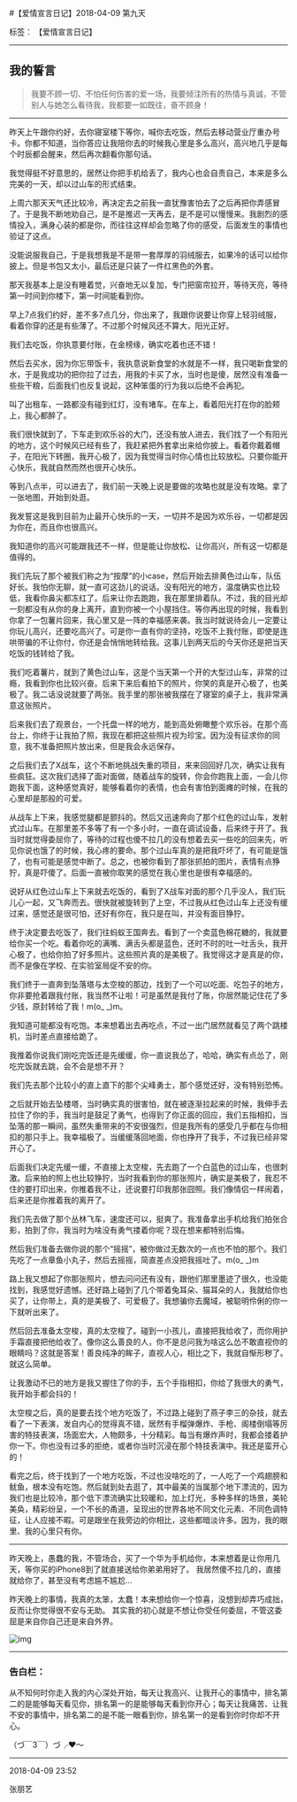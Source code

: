 ﻿#【爱情宣言日记】2018-04-09 第九天

标签： 【爱情宣言日记】

---

## 我的誓言


> 我要不顾一切、不怕任何伤害的爱一场，我要倾注所有的热情与真诚，不管别人与她怎么看待我，我都要一如既往，奋不顾身！


---

昨天上午跟你约好，去你寝室楼下等你，喊你去吃饭，然后去移动营业厅重办号卡。你都不知道，当你答应让我陪你去的时候我心里是多么高兴，高兴地几乎是每个时辰都会醒来，然后再次翻看你那句话。

我觉得挺不好意思的，居然让你把手机给丢了，我内心也会自责自己，本来是多么完美的一天，却以过山车的形式结束。

上周六那天天气还比较冷，再决定去之前我一直犹豫害怕去了之后再把你弄感冒了。于是我不断地劝自己，是不是推迟一天再去，是不是可以慢慢来。我剧烈的感情投入，满身心装的都是你，而往往这样却会忽略了你的感受，后面发生的事情也验证了这点。

没能说服我自己，于是我想我是不是带一套厚厚的羽绒服去，如果冷的话可以给你披上。但是书包又太小，最后还是只装了一件红黑色的外套。

那天我基本上是没有睡着觉，兴奋地无以复加，专门把窗帘拉开，等待天亮，等待第一时间到你楼下，第一时间能看到你。

早上7点我们约好，差不多7点几分，你出来了，我跟你说要让你穿上轻羽绒服，看着你穿的还是有些薄了。不过那个时候风还不算大，阳光正好。

我们去吃饭，你执意要付账，在金榜缘，确实吃着也还不错！

然后去买水，因为你忘带饭卡，我执意说新食堂的水就是不一样，我只喝新食堂的水，于是我成功的把你拉了过去，用我的卡买了水，当时也是傻，居然没有准备一些些干粮，后面我们也反复说起，这种笨蛋的行为我以后绝不会再犯。

叫了出租车，一路都没有碰到红灯，没有堵车。在车上，看着阳光打在你的脸颊上，我心都醉了。

我们很快就到了，下车走到欢乐谷的大门，还没有放人进去，我们找了一个有阳光的地方，这个时候风已经有些了，我赶紧把外套拿出来给你披上。看着你戴着帽子，在阳光下转圈，我开心极了，因为我觉得当时你心情也比较放松。只要你能开心快乐，我就自然而然也很开心快乐。

等到八点半，可以进去了，我们前一天晚上说是要做的攻略也就是没有攻略。拿了一张地图，开始到处逛。

我发誓这是我到目前为止最开心快乐的一天，一切并不是因为欢乐谷，一切都是因为你在，而且你也很高兴。

我知道你的高兴可能跟我还不一样，但是能让你放松、让你高兴，所有这一切都是值得的。

我们先玩了那个被我们称之为“按摩”的小case，然后开始去排黄色过山车，队伍好长。我怕你无聊，就一直可这劲儿的说话。没有阳光的地方，温度确实也比较低，我看你鼻尖都冻红了。后来让你去跑跑，我在那里排着队。不过，我的目光却一刻都没有从你的身上离开，直到你被一个小屋挡住。等你再出现的时候，我看到你拿了一包薯片回来，我心里又是一阵的幸福感来袭。我当时就说待会儿一定要让你玩儿高兴，还要吃高兴了。可是你一直有你的坚持，吃饭不上我付账，即使是连哄带骗的不让你付，你还是会悄悄地转给我。这事儿到两天后的今天你还是把当天吃饭的钱转给了我。

我们吃着薯片，就到了黄色过山车，这是个当天第一个开的大型过山车，非常的过瘾，我看到你也比较兴奋。后来下来后看拍下的照片，你笑的真是开心极了，也美极了。我二话没说就要了两张。我手里的那张被我摆在了寝室的桌子上，我非常满意这张照片。

后来我们去了观景台，一个托盘一样的地方，能到高处俯瞰整个欢乐谷。在那个高台上，你终于让我拍了照，我现在都把这些照片视为珍宝。因为没有征求你的同意，我不准备把照片放出来，但是我会永远保存。

之后我们去了X战车，这个不断地挑战失重的项目，来来回回好几次，确实让我有些疯狂。这次我们选择了面对面做，随着战车的旋转，你会你跑我上面，一会儿你跑我下面，这种感觉真好，能够看着你的表情，也会有害怕到面瘫的时候，在我的心里却是那般的可爱。

从战车上下来，我感觉腿都是颤抖的。然后又迅速奔向了那个红色的过山车，发射式过山车。在那里差不多等了有一个多小时，一直在调试设备，后来终于开了。我当时就觉得委屈你了，等待的过程也傻不拉几的没有想着去买一些吃的回来先，听见你说也饿了的时候，我心疼的要命。那个过山车真的是把我吓坏了，有可能是饿了，也有可能是感觉中断了。总之，也被你看到了那张抓拍的图片，表情有点狰狞，真是吓傻了。后面一直被你取笑的感觉在我心里也是很有幸福感的。

说好从红色过山车上下来就去吃饭的，看到了X战车对面的那个几乎没人，我们玩儿心一起，又飞奔而去。很快就被旋转到了上空，不过我从红色过山车上还没有缓过来，感觉还是很可怕，还好有你在，我只是在叫，并没有面目狰狞。

终于决定要去吃饭了，我们往蚂蚁王国奔去。看到了一个卖蓝色棉花糖的，我就要给你买一个吃。看着你吃的满嘴、满舌头都是蓝色，还时不时的吐一吐舌头，我开心极了，也给你拍了好多照片。这些照片真的是美极了。我觉得这才是真是的你，而不是像在学校、在实验室局促不安的你。

我们终于一直奔到坠落塔与太空梭的那边，找到了一个可以吃面、吃包子的地方，你非要抢着跟我付账，我当然不让啦！可是虽然是我付了账，你居然能记住花了多少钱，原封转给了我！m(o_ _)m。

我知道可能都没有吃饱。本来想着出去再吃点，不过一出门居然就看见了两个跳楼机，当时差点直接给跪了。

我推着你说我们刚吃完饭还是先缓缓，你一直说我怂了，哈哈，确实有点怂了，刚吃完饭就去跳，会不会是想不开？

我们先去那个比较小的直上直下的那个尖峰勇士，那个感觉还好，没有特别恐怖。

之后就开始去坠楼塔，当时确实真的很害怕，就在被逐渐拉起来的时候，我伸手去拉住了你的手，我当时是鼓足了勇气，也得到了你正面的回应，我们五指相扣，当坠落的那一瞬间，虽然失重带来的不安很强烈，但是我所有的感受几乎都在与你相扣的那只手上。我幸福极了。当缓缓落回地面，你也挣开了我手，不过我已经非常开心了。

后面我们决定先缓一缓，不直接上太空梭，先去跑了一个白蓝色的过山车，也很刺激。后来拍的照上也比较狰狞，当时我看到你的那张照片，确实是美极了，我忍不住的要打印出来，你推着我不让，还说要打印我那张囧照。我们像情侣一样闹着，后来还是你推着我的离开了。

我们先去做了那个丛林飞车，速度还可以，挺爽了。我准备拿出手机给我们拍张合影，拍到了你，我当时为啥没有勇气搂着你呢？现在想来都特别后悔。

然后我们准备去做你说的那个“摇摇”，被你做过无数次的一点也不怕的那个。我们先吃了一点章鱼小丸子，然后去摇摇，简直差点没把我摇吐了。m(o_ _)m

路上我又想起了你那张照片，想去问问还有没有，跟他们那里墨迹了很久，也没能找到，我感觉好遗憾。还好路上碰到了几个带着兔耳朵、猫耳朵的人，我就给你也买了，让你带上，真的是美极了、可爱极了。我想骗你去魔域，被聪明伶俐的你一下就听出来了。

然后回去准备太空梭，真的太空梭了。碰到一小孩儿，直接把我给收了，而你用护手霜直接把他给收了。像你这么善良的人，你不是总问我为啥这么怂不敢直视你的眼睛吗？这就是答案！善良纯净的眸子，直视人心，相比之下，我就自惭形秽了。就这么简单。

让我激动不已的地方是我又握住了你的手，五个手指相扣，你给了我很大的勇气，我开始手都会抖的！

太空梭之后，真的是要去找个地方吃饭了，不过路上碰到了燕子李三的杂技，就去看了一下表演，发自内心的觉得真不错，居然有手榴弹爆炸、手枪、阁楼倒塌等厉害的特技表演，场面宏大，人物颇多，十分精彩。每当有爆炸声时，我都会搂着护你一下。你也没有过多的拒绝，或者你当时沉浸在那个特技表演中。我还是蛮开心的！

看完之后，终于找到了一个地方吃饭，不过也没啥吃的了，一人吃了一个鸡翅膀和鱿鱼，根本没有吃饱。然后就到处去逛了，其中最美的当属那个地下漂流的，因为我们也是比较冷，那个低下漂流确实比较暖和，加上灯光，多种多样的场景，美轮美奂，精彩纷呈，一个不长的甬道，呈现出的世界各地不同文化元素、不同色调特征，让人应接不暇。可是跟坐在我旁边的你相比，这些都暗淡许多。因为，我的眼里、我的心里只有你。




---------

昨天晚上，愚蠢的我，不管场合，买了一个华为手机给你，本来想着是让你用几天，等你买的iPhone8到了就直接送给你弟弟用好了。
我居然傻不拉几的，直接就给你了，甚至没有考虑尴不尴尬...

昨天晚上的事情，我真的太笨，太蠢！本来想给你一个惊喜，没想到却弄巧成拙，反而让你觉得很不安与无助。
其实我的初心就是不想让你受任何委屈，不管这委屈是来自你自己还是来自外界。




![img](/img/before/西安古城墙上骑行.JPG)



--------------

### 告白栏：

从不知何时你走入我的内心深处开始，每天让我高兴、让我开心的事情中，排名第二的是能够每天看见你，排名第一的是能够每天看到你开心；每天让我痛苦、让我不安的事情中，排名第二的是不能一眼看到你，排名第一的是看到你时你却不开心。


（づ￣3￣）づ╭❤～


----------

2018-04-09 23:52

张朋艺 